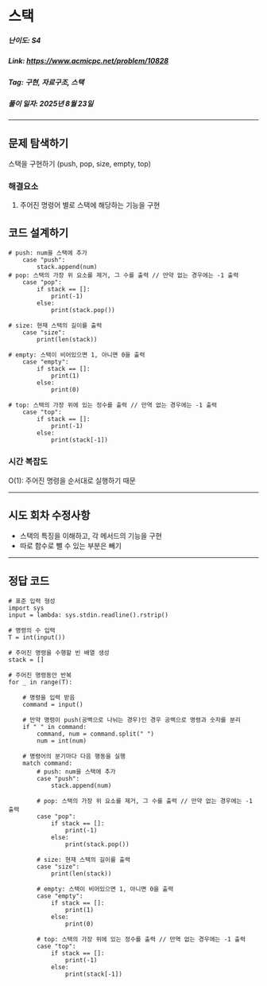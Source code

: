 # 스택
##### 난이도: ***S4***
##### Link: https://www.acmicpc.net/problem/10828
##### Tag: 구현, 자료구조, 스택
##### 풀이 일자: 2025년 8월 23일
***
## 문제 탐색하기
스택을 구현하기 (push, pop, size, empty, top)
### 해결요소
1. 주어진 명령어 별로 스택에 해당하는 기능을 구현
## 코드 설계하기
```
# push: num을 스택에 추가
	case "push":
		stack.append(num)
# pop: 스택의 가장 위 요소를 제거, 그 수를 출력 // 만약 없는 경우에는 -1 출력
	case "pop":
		if stack == []:
			print(-1)
		else:
			print(stack.pop())
        
# size: 현재 스택의 길이를 출력
	case "size":
		print(len(stack))
        
# empty: 스택이 비어있으면 1, 아니면 0을 출력
	case "empty":
		if stack == []:
			print(1)
		else:
			print(0)
        
# top: 스택의 가장 위에 있는 정수를 출력 // 만역 없는 경우에는 -1 출력
	case "top":
		if stack == []:
			print(-1)
		else:
			print(stack[-1])
```
### 시간 복잡도
O(1): 주어진 명령을 순서대로 실행하기 때문

***
## 시도 회차 수정사항

- 스택의 특징을 이해하고, 각 메서드의 기능을 구현
- 따로 함수로 뺄 수 있는 부분은 빼기
***
## 정답 코드
```
# 표준 입력 형성
import sys
input = lambda: sys.stdin.readline().rstrip()

# 명령의 수 입력
T = int(input())

# 주어진 명령을 수행할 빈 배열 생성
stack = []

# 주어진 명령동안 반복
for _ in range(T):
    
    # 명령을 입력 받음
    command = input()
    
    # 만약 명령이 push(공백으로 나뉘는 경우)인 경우 공백으로 명령과 숫자를 분리
    if " " in command:
        command, num = command.split(" ")
        num = int(num)
    
    # 명령어의 분기마다 다음 행동을 실행    
    match command:
        # push: num을 스택에 추가
        case "push":
            stack.append(num)
        
        # pop: 스택의 가장 위 요소를 제거, 그 수를 출력 // 만약 없는 경우에는 -1 출력
        case "pop":
            if stack == []:
                print(-1)
            else:
                print(stack.pop())
        
        # size: 현재 스택의 길이를 출력
        case "size":
            print(len(stack))
        
        # empty: 스택이 비어있으면 1, 아니면 0을 출력
        case "empty":
            if stack == []:
                print(1)
            else:
                print(0)
        
        # top: 스택의 가장 위에 있는 정수를 출력 // 만역 없는 경우에는 -1 출력
        case "top":
            if stack == []:
                print(-1)
            else:
                print(stack[-1])
```
